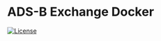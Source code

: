 # ADS-B Exchange Docker
[![License](https://img.shields.io/badge/license-MIT-blue.svg?style=flat)](https://github.com/marcelstoer/docker-nodemcu-build/blob/master/LICENSE)
